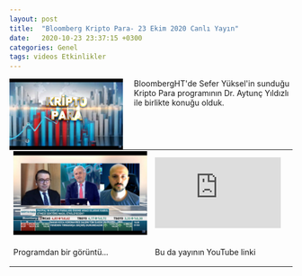 ```yaml
---
layout: post
title:  "Bloomberg Kripto Para- 23 Ekim 2020 Canlı Yayın"
date:   2020-10-23 23:37:15 +0300
categories: Genel
tags: videos Etkinlikler
---
```


<img align="left" src="/assets/kripto_para_logo_1200.jpg" style="width:40%; padding-right:20px"> BloombergHT'de Sefer Yüksel'in sunduğu Kripto Para programının Dr. Aytunç Yıldızlı ile birlikte konuğu olduk. 

&nbsp;

<table><tr><td style="width:50%">
<img src="/assets/kripto_para_screenshot_1200.jpg">
</td>
<td style="width:50%">
<iframe width="224" height="126" src="https://youtu.be/M10-aOfy--A" frameborder="0" allowfullscreen></iframe></td></tr>
<tr><td style="width:50%; vertical-align:top">
<p>
Programdan bir görüntü...  
</p></td>
<td style="width:50%; vertical-align:top">
<p>Bu da yayının YouTube linki</p>
</td></tr>
</table>
